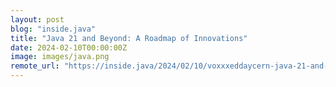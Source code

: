 ```yaml
---
layout: post
blog: "inside.java"
title: "Java 21 and Beyond: A Roadmap of Innovations"
date: 2024-02-10T00:00:00Z
image: images/java.png
remote_url: "https://inside.java/2024/02/10/voxxxeddaycern-java-21-and-beyond/"
---
```

